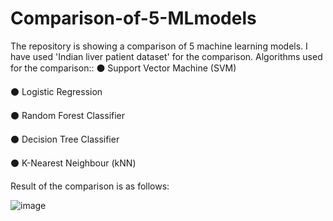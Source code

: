 # Comparison-of-5-MLmodels
The repository is showing  a comparison of 5 machine learning models. I have used 'Indian liver patient dataset' for the comparison.
Algorithms used for the comparison:: 
⚫ Support Vector Machine (SVM)

⚫ Logistic Regression 

⚫ Random Forest Classifier

⚫ Decision Tree Classifier

⚫ K-Nearest Neighbour (kNN)


Result of the comparison is as follows:

![image](https://user-images.githubusercontent.com/88570905/160181819-fbb163dc-e8e2-44b3-a9d5-f285438a746c.png)
